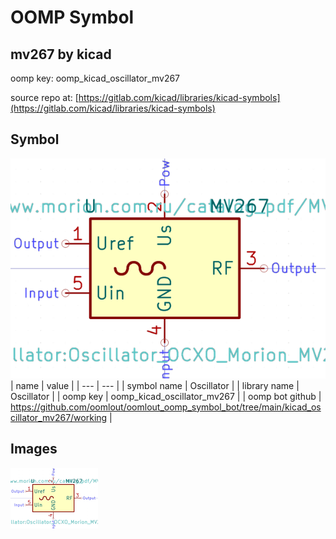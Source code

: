 # OOMP Symbol  
## mv267  by kicad  
  
oomp key: oomp_kicad_oscillator_mv267  
  
source repo at: [https://gitlab.com/kicad/libraries/kicad-symbols](https://gitlab.com/kicad/libraries/kicad-symbols)  
## Symbol  
  
[![working.png](working_600.png)](working.png)  
| name | value | 
| --- | --- | 
| symbol name | Oscillator | 
| library name | Oscillator | 
| oomp key | oomp_kicad_oscillator_mv267 | 
| oomp bot github | https://github.com/oomlout/oomlout_oomp_symbol_bot/tree/main/kicad_oscillator_mv267/working | 
## Images  
  
[![working.png](working_140.png)](working.png)  

